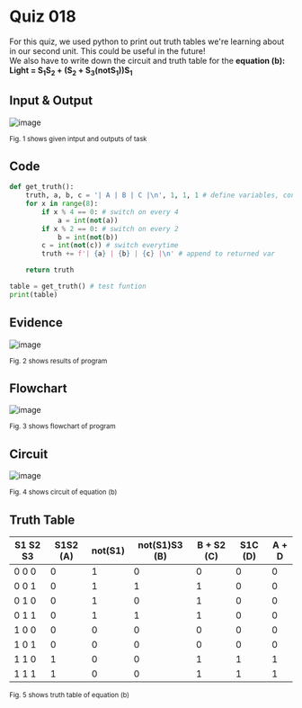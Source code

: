 # Quiz 018
For this quiz, we used python to print out truth tables we're learning about in our second unit. This could be useful in the future! <br>
We also have to write down the circuit and truth table for the **equation (b): Light = S<sub>1</sub>S<sub>2</sub> + (S<sub>2</sub> + S<sub>3</sub>(notS<sub>1</sub>))S<sub>1</sub>**

## Input & Output
![image](https://github.com/Amine-Itani/Unit-1/assets/123438294/6609673b-5fc3-47ae-8556-500e09c6478b)

<sub>Fig. 1 shows given intput and outputs of task
## Code

```py
def get_truth():
    truth, a, b, c = '| A | B | C |\n', 1, 1, 1 # define variables, consolidated to one line, starts at 1 for indexing
    for x in range(8):
        if x % 4 == 0: # switch on every 4
            a = int(not(a))
        if x % 2 == 0: # switch on every 2
            b = int(not(b)) 
        c = int(not(c)) # switch everytime
        truth += f'| {a} | {b} | {c} |\n' # append to returned var

    return truth

table = get_truth() # test funtion
print(table)


```

## Evidence
![image](https://github.com/Amine-Itani/Unit-1/assets/123438294/d1f94541-181c-475e-a185-b5aaa7ec5022)

<sub>Fig. 2 shows results of program

## Flowchart
![image](https://github.com/Amine-Itani/Unit-1/assets/123438294/c7f19b2a-af93-4823-ab22-b3d5a9e3a777)

<sub>Fig. 3 shows flowchart of program

## Circuit
![image](https://github.com/Amine-Itani/Unit-1/assets/123438294/b0d52543-bdda-450c-85ba-d1d6fbf5d8c6)

<sub>Fig. 4 shows circuit of equation (b)

## Truth Table
| S1 S2 S3 | S1S2 (A) | not(S1) | not(S1)S3 (B) | B + S2 (C) | S1C (D) | A + D |
|----------|----------|---------|---------------|------------|---------|-------|
|  0  0  0 |     0    |    1    |       0       |      0     |    0    |   0   |
|  0  0  1 |     0    |    1    |       1       |      1     |    0    |   0   |
|  0  1  0 |     0    |    1    |       0       |      1     |    0    |   0   |
|  0  1  1 |     0    |    1    |       1       |      1     |    0    |   0   |
|  1  0  0 |     0    |    0    |       0       |      0     |    0    |   0   |
|  1  0  1 |     0    |    0    |       0       |      0     |    0    |   0   |
|  1  1  0 |     1    |    0    |       0       |      1     |    1    |   1   |
|  1  1  1 |     1    |    0    |       0       |      1     |    1    |   1   |

<sub>Fig. 5 shows truth table of equation (b)
